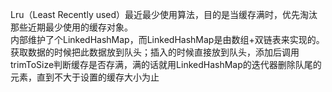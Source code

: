 Lru（Least Recently used）最近最少使用算法，目的是当缓存满时，优先淘汰那些近期最少使用的缓存对象。  
内部维护了个LinkedHashMap，而LinkedHashMap是由数组+双链表来实现的。  
获取数据的时候把此数据放到队头；插入的时候直接放到队头，添加后调用trimToSize判断缓存是否存满，满的话就用LinkedHashMap的迭代器删除队尾的元素，直到不大于设置的缓存大小为止